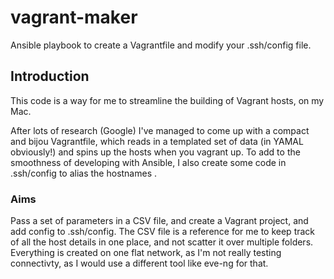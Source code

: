 # vagrant-maker
Ansible playbook to create a Vagrantfile and modify your .ssh/config file.

## Introduction
This code is a way for me to streamline the building of Vagrant hosts, on my Mac.

After lots of research (Google) I've managed to come up with a compact and bijou Vagrantfile, which reads in a templated set of data (in YAMAL obviously!) and spins up the hosts when you vagrant up.  To add to the smoothness of developing with Ansible, I also create some code in .ssh/config to alias the hostnames .

### Aims
Pass a set of parameters in a CSV file, and create a Vagrant project, and add config to .ssh/config.
The CSV file is a reference for me to keep track of all the host details in one place, and not scatter it over multiple folders. Everything is created on one flat network, as I'm not really testing connectivty, as I would use a different tool like eve-ng for that.
